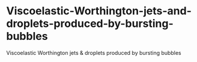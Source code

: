 # Viscoelastic-Worthington-jets-and-droplets-produced-by-bursting-bubbles
Viscoelastic Worthington jets &amp; droplets produced by bursting bubbles
